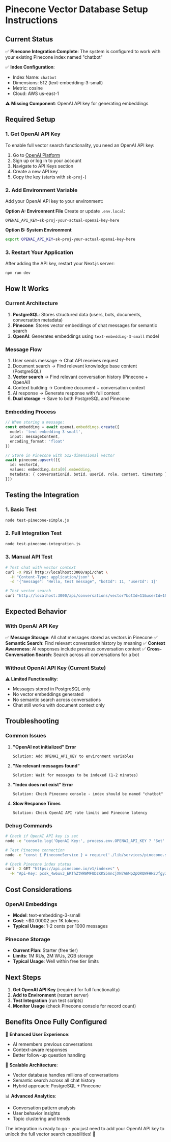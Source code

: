 # Pinecone Vector Database Setup Instructions

## Current Status

✅ **Pinecone Integration Complete**: The system is configured to work with your existing Pinecone index named "chatbot"

✅ **Index Configuration**: 
- Index Name: `chatbot`
- Dimensions: 512 (text-embedding-3-small)
- Metric: cosine
- Cloud: AWS us-east-1

⚠️ **Missing Component**: OpenAI API key for generating embeddings

## Required Setup

### 1. Get OpenAI API Key

To enable full vector search functionality, you need an OpenAI API key:

1. Go to [OpenAI Platform](https://platform.openai.com/)
2. Sign up or log in to your account
3. Navigate to API Keys section
4. Create a new API key
5. Copy the key (starts with `sk-proj-`)

### 2. Add Environment Variable

Add your OpenAI API key to your environment:

**Option A: Environment File**
Create or update `.env.local`:
```env
OPENAI_API_KEY=sk-proj-your-actual-openai-key-here
```

**Option B: System Environment**
```bash
export OPENAI_API_KEY=sk-proj-your-actual-openai-key-here
```

### 3. Restart Your Application

After adding the API key, restart your Next.js server:
```bash
npm run dev
```

## How It Works

### Current Architecture

1. **PostgreSQL**: Stores structured data (users, bots, documents, conversation metadata)
2. **Pinecone**: Stores vector embeddings of chat messages for semantic search
3. **OpenAI**: Generates embeddings using `text-embedding-3-small` model

### Message Flow

1. User sends message → Chat API receives request
2. Document search → Find relevant knowledge base content (PostgreSQL)
3. **Vector search** → Find relevant conversation history (Pinecone + OpenAI)
4. Context building → Combine document + conversation context
5. AI response → Generate response with full context
6. **Dual storage** → Save to both PostgreSQL and Pinecone

### Embedding Process

```typescript
// When storing a message:
const embedding = await openai.embeddings.create({
  model: 'text-embedding-3-small',
  input: messageContent,
  encoding_format: 'float'
})

// Store in Pinecone with 512-dimensional vector
await pinecone.upsert([{
  id: vectorId,
  values: embedding.data[0].embedding,
  metadata: { conversationId, botId, userId, role, content, timestamp }
}])
```

## Testing the Integration

### 1. Basic Test
```bash
node test-pinecone-simple.js
```

### 2. Full Integration Test
```bash
node test-pinecone-integration.js
```

### 3. Manual API Test
```bash
# Test chat with vector context
curl -X POST http://localhost:3000/api/chat \
  -H "Content-Type: application/json" \
  -d '{"message": "Hello, test message", "botId": 11, "userId": 1}'

# Test vector search
curl "http://localhost:3000/api/conversations/vector?botId=11&userId=1&query=test&limit=5"
```

## Expected Behavior

### With OpenAI API Key

✅ **Message Storage**: All chat messages stored as vectors in Pinecone
✅ **Semantic Search**: Find relevant conversation history by meaning
✅ **Context Awareness**: AI responses include previous conversation context
✅ **Cross-Conversation Search**: Search across all conversations for a bot

### Without OpenAI API Key (Current State)

⚠️ **Limited Functionality**: 
- Messages stored in PostgreSQL only
- No vector embeddings generated
- No semantic search across conversations
- Chat still works with document context only

## Troubleshooting

### Common Issues

1. **"OpenAI not initialized" Error**
   ```
   Solution: Add OPENAI_API_KEY to environment variables
   ```

2. **"No relevant messages found"**
   ```
   Solution: Wait for messages to be indexed (1-2 minutes)
   ```

3. **"Index does not exist" Error**
   ```
   Solution: Check Pinecone console - index should be named "chatbot"
   ```

4. **Slow Response Times**
   ```
   Solution: Check OpenAI API rate limits and Pinecone latency
   ```

### Debug Commands

```bash
# Check if OpenAI API key is set
node -e "console.log('OpenAI Key:', process.env.OPENAI_API_KEY ? 'Set' : 'Not Set')"

# Test Pinecone connection
node -e "const { PineconeService } = require('./lib/services/pinecone.service'); PineconeService.initialize()"

# Check Pinecone index status
curl -X GET "https://api.pinecone.io/v1/indexes" \
  -H "Api-Key: pcsk_4w6uv3_EKThZtWRWMFUDzKKS5mncjXN7AWHp2pQRQWFHH2Jfgy3nYZ3T55kWLfu519Bz5V"
```

## Cost Considerations

### OpenAI Embeddings
- **Model**: text-embedding-3-small
- **Cost**: ~$0.00002 per 1K tokens
- **Typical Usage**: 1-2 cents per 1000 messages

### Pinecone Storage
- **Current Plan**: Starter (free tier)
- **Limits**: 1M RUs, 2M WUs, 2GB storage
- **Typical Usage**: Well within free tier limits

## Next Steps

1. **Get OpenAI API Key** (required for full functionality)
2. **Add to Environment** (restart server)
3. **Test Integration** (run test scripts)
4. **Monitor Usage** (check Pinecone console for record count)

## Benefits Once Fully Configured

🎯 **Enhanced User Experience**:
- AI remembers previous conversations
- Context-aware responses
- Better follow-up question handling

🚀 **Scalable Architecture**:
- Vector database handles millions of conversations
- Semantic search across all chat history
- Hybrid approach: PostgreSQL + Pinecone

📊 **Advanced Analytics**:
- Conversation pattern analysis
- User behavior insights
- Topic clustering and trends

The integration is ready to go - you just need to add your OpenAI API key to unlock the full vector search capabilities! 🚀
